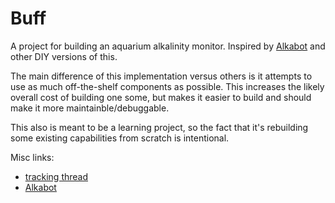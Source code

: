 # Buff
A project for building an aquarium alkalinity monitor. Inspired by
[Alkabot](https://github.com/robotfishe/alkabot) and other DIY versions of
this.

The main difference of this implementation versus others is it attempts to use
as much off-the-shelf components as possible. This increases the likely overall
cost of building one some, but makes it easier to build and should make it more
maintainble/debuggable.

This also is meant to be a learning project, so the fact that it's rebuilding
some existing capabilities from scratch is intentional.

Misc links:
* [tracking thread](https://www.bareefers.org/forum/threads/diy-automated-alkalinity-tester.33500/)
* [Alkabot](https://github.com/robotfishe/alkabot)